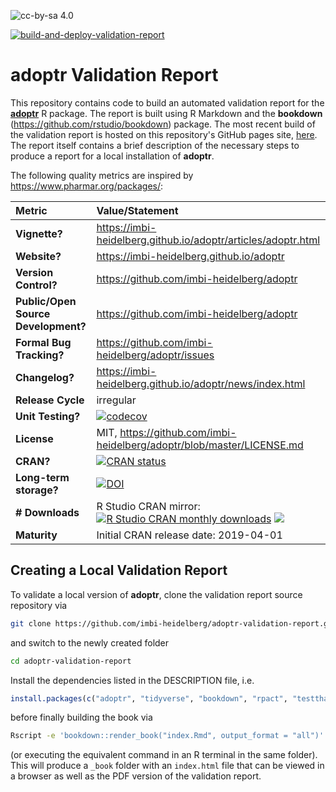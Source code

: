 ![cc-by-sa 4.0](https://mirrors.creativecommons.org/presskit/buttons/88x31/svg/by-sa.svg)

[![build-and-deploy-validation-report](https://github.com/imbi-heidelberg/adoptr-validation-report/actions/workflows/build-and-deplay-validation-report.yml/badge.svg)](https://github.com/imbi-heidelberg/adoptr-validation-report/actions/workflows/build-and-deplay-validation-report.yml)

# **adoptr** Validation Report 

This repository contains code to build an automated validation report for the 
[**adoptr**](https://github.com/imbi-heidelberg/adoptr) R package.
The report is built using R Markdown and the **bookdown** 
(https://github.com/rstudio/bookdown) package.
The most recent build of the validation report is hosted on this repository's 
GitHub pages site, [here](https://imbi-heidelberg.github.io/adoptr-validation-report/).
The report itself contains a brief description of the necessary steps to 
produce a report for a local installation of **adoptr**.

The following quality metrics are inspired by https://www.pharmar.org/packages/:

| **Metric**                          | **Value/Statement** |
|:------------------------------------|:--------------------|
| **Vignette?**                       | https://imbi-heidelberg.github.io/adoptr/articles/adoptr.html |
| **Website?**                        | https://imbi-heidelberg.github.io/adoptr |
| **Version Control?**                | https://github.com/imbi-heidelberg/adoptr | 
| **Public/Open Source Development?** | https://github.com/imbi-heidelberg/adoptr |
| **Formal Bug Tracking?**            | https://github.com/imbi-heidelberg/adoptr/issues |
| **Changelog?**                      | https://imbi-heidelberg.github.io/adoptr/news/index.html |
| **Release Cycle**                   | irregular |
| **Unit Testing?**                   | [![codecov](https://codecov.io/gh/imbi-heidelberg/adoptr/branch/master/graph/badge.svg)](https://codecov.io/gh/imbi-heidelberg/adoptr) |
| **License**                         | MIT, https://github.com/imbi-heidelberg/adoptr/blob/master/LICENSE.md |
| **CRAN?**                           | [![CRAN status](https://www.r-pkg.org/badges/version/adoptr)](https://cran.r-project.org/package=adoptr) |
| **Long-term storage?**              | [![DOI](https://zenodo.org/badge/DOI/10.5281/zenodo.2616951.svg)](https://doi.org/10.5281/zenodo.2616951) |
| **# Downloads**                     | R Studio CRAN mirror: [![R Studio CRAN monthly downloads](http://cranlogs.r-pkg.org/badges/last-month/adoptr?color=green)](https://cran.r-project.org/package=adoptr) [![](http://cranlogs.r-pkg.org/badges/grand-total/adoptr?color=green)](https://cran.r-project.org/package=adoptr) |
| **Maturity**                        | Initial CRAN release date: 2019-04-01 |



## Creating a Local Validation Report

To validate a local version of  **adoptr**, clone the validation report
source repository via
```bash
git clone https://github.com/imbi-heidelberg/adoptr-validation-report.git
```
and switch to the newly created folder
```bash
cd adoptr-validation-report
```
Install the dependencies listed in the DESCRIPTION file, i.e.
```R
install.packages(c("adoptr", "tidyverse", "bookdown", "rpact", "testthat", "pwr", "tinytex"))
```
before finally building the book via
```bash
Rscript -e 'bookdown::render_book("index.Rmd", output_format = "all")'
```
(or executing the equivalent command in an R terminal in the same folder).
This will produce a `_book` folder with an `index.html` file that can be 
viewed in a browser as well as the PDF version of the validation
report.
